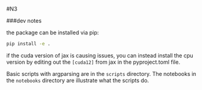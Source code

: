 #N3

###dev notes

the package can be installed via pip:

```bash
pip install -e .
```

if the cuda version of jax is causing issues, you can instead install the cpu version by editing out the `[cuda12]` from jax in the pyproject.toml file.

Basic scripts with argparsing are in the `scripts` directory.
The notebooks in the `notebooks` directory are illustrate what the scripts do.
